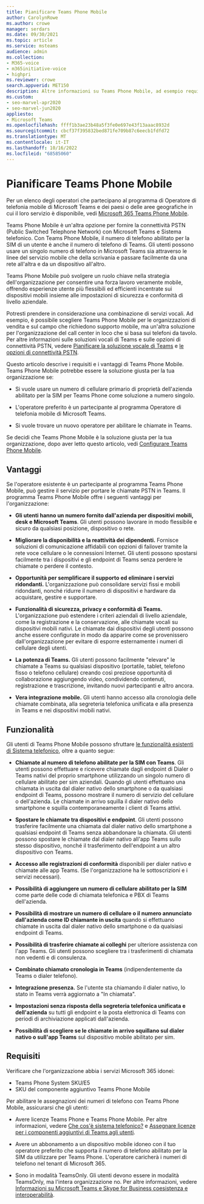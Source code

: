 ```yaml
---
title: Pianificare Teams Phone Mobile
author: CarolynRowe
ms.author: crowe
manager: serdars
ms.date: 09/30/2021
ms.topic: article
ms.service: msteams
audience: admin
ms.collection:
- M365-voice
- m365initiative-voice
- highpri
ms.reviewer: crowe
search.appverid: MET150
description: Altre informazioni su Teams Phone Mobile, ad esempio requisiti e pianificazione della distribuzione.
ms.custom:
- seo-marvel-apr2020
- seo-marvel-jun2020
appliesto:
- Microsoft Teams
ms.openlocfilehash: ffff1b3ae23b48a5f3fe0e697e43f13aaac8932d
ms.sourcegitcommit: cbcf37f395832bed871fe709b87c6eecb1fdfd72
ms.translationtype: MT
ms.contentlocale: it-IT
ms.lasthandoff: 10/16/2022
ms.locfileid: "68585060"
---
```

# <a name="plan-for-teams-phone-mobile"></a>Pianificare Teams Phone Mobile

Per un elenco degli operatori che partecipano al programma di Operatore di telefonia mobile di Microsoft Teams e dei paesi o delle aree geografiche in cui il loro servizio è disponibile, vedi [Microsoft 365 Teams Phone Mobile](https://cloudpartners.transform.microsoft.com/practices/microsoft-365-for-operators/teams-phone-mobile).

Teams Phone Mobile è un'altra opzione per fornire la connettività PSTN (Public Switched Telephone Network) con Microsoft Teams e Sistema telefonico. Con Teams Phone Mobile, il numero di telefono abilitato per la SIM di un utente è anche il numero di telefono di Teams. Gli utenti possono usare un singolo numero di telefono in Microsoft Teams sia attraverso le linee del servizio mobile che della scrivania e passare facilmente da una rete all'altra e da un dispositivo all'altro.

Teams Phone Mobile può svolgere un ruolo chiave nella strategia dell'organizzazione per consentire una forza lavoro veramente mobile, offrendo esperienze utente più flessibili ed efficienti incentrate sui dispositivi mobili insieme alle impostazioni di sicurezza e conformità di livello aziendale.

Potresti prendere in considerazione una combinazione di servizi vocali. Ad esempio, è possibile scegliere Teams Phone Mobile per le organizzazioni di vendita e sul campo che richiedono supporto mobile, ma un'altra soluzione per l'organizzazione del call center in loco che si basa sui telefoni da tavolo. Per altre informazioni sulle soluzioni vocali di Teams e sulle opzioni di connettività PSTN, vedere [Pianificare la soluzione vocale di Teams](cloud-voice-landing-page.md) e [le opzioni di connettività PSTN](pstn-connectivity.md). 

Questo articolo descrive i requisiti e i vantaggi di Teams Phone Mobile. Teams Phone Mobile potrebbe essere la soluzione giusta per la tua organizzazione se:

-   Si vuole usare un numero di cellulare primario di proprietà dell'azienda abilitato per la SIM per Teams Phone come soluzione a numero singolo.

-   L'operatore preferito è un partecipante al programma Operatore di telefonia mobile di Microsoft Teams.

-   Si vuole trovare un nuovo operatore per abilitare le chiamate in Teams.

Se decidi che Teams Phone Mobile è la soluzione giusta per la tua organizzazione, dopo aver letto questo articolo, vedi [Configurare Teams Phone Mobile](operator-connect-mobile-configure.md).



## <a name="benefits"></a>Vantaggi

Se l'operatore esistente è un partecipante al programma Teams Phone Mobile, può gestire il servizio per portare le chiamate PSTN in Teams. Il programma Teams Phone Mobile offre i seguenti vantaggi per l'organizzazione:

- **Gli utenti hanno un numero fornito dall'azienda per dispositivi mobili, desk e Microsoft Teams**. Gli utenti possono lavorare in modo flessibile e sicuro da qualsiasi posizione, dispositivo o rete.  

- **Migliorare la disponibilità e la reattività dei dipendenti.** Fornisce soluzioni di comunicazione affidabili con opzioni di failover tramite la rete voce cellulare o le connessioni Internet. Gli utenti possono spostarsi facilmente tra i dispositivi e gli endpoint di Teams senza perdere le chiamate o perdere il contesto.

- **Opportunità per semplificare il supporto ed eliminare i servizi ridondanti.** L'organizzazione può consolidare servizi fissi e mobili ridondanti, nonché ridurre il numero di dispositivi e hardware da acquistare, gestire e supportare.

-   **Funzionalità di sicurezza, privacy e conformità di Teams.** L'organizzazione può estendere i criteri aziendali di livello aziendale, come la registrazione e la conservazione, alle chiamate vocali su dispositivi mobili nativi. Le chiamate dai dispositivi degli utenti possono anche essere configurate in modo da apparire come se provenissero dall'organizzazione per evitare di esporre esternamente i numeri di cellulare degli utenti.

- **La potenza di Teams.** Gli utenti possono facilmente "elevare" le chiamate a Teams su qualsiasi dispositivo (portatile, tablet, telefono fisso o telefono cellulare) creando così preziose opportunità di collaborazione aggiungendo video, condividendo contenuti, registrazione e trascrizione, invitando nuovi partecipanti e altro ancora.

- **Vera integrazione mobile.** Gli utenti hanno accesso alla cronologia delle chiamate combinata, alla segreteria telefonica unificata e alla presenza in Teams e nei dispositivi mobili nativi. 

## <a name="features"></a>Funzionalità

Gli utenti di Teams Phone Mobile possono sfruttare [le funzionalità esistenti di Sistema telefonico](here-s-what-you-get-with-phone-system.md), oltre a quanto segue:

- **Chiamate al numero di telefono abilitate per la SIM con Teams**. Gli utenti possono effettuare e ricevere chiamate dagli endpoint di Dialer o Teams nativi del proprio smartphone utilizzando un singolo numero di cellulare abilitato per sim aziendali. Quando gli utenti effettuano una chiamata in uscita dal dialer nativo dello smartphone o da qualsiasi endpoint di Teams, possono mostrare il numero di servizio del cellulare o dell'azienda. Le chiamate in arrivo squilla il dialer nativo dello smartphone e squilla contemporaneamente i client di Teams attivi.

-   **Spostare le chiamate tra dispositivi e endpoint**. Gli utenti possono trasferire facilmente una chiamata dal dialer nativo dello smartphone a qualsiasi endpoint di Teams senza abbandonare la chiamata. Gli utenti possono spostare le chiamate dal dialer nativo all'app Teams sullo stesso dispositivo, nonché il trasferimento dell'endpoint a un altro dispositivo con Teams. 

- **Accesso alle registrazioni di conformità** disponibili per dialer nativo e chiamate alle app Teams. (Se l'organizzazione ha le sottoscrizioni e i servizi necessari).

- **Possibilità di aggiungere un numero di cellulare abilitato per la SIM** come parte delle code di chiamata telefonica e PBX di Teams dell'azienda.

- **Possibilità di mostrare un numero di cellulare o il numero annunciato dall'azienda come ID chiamante in uscita** quando si effettuano chiamate in uscita dal dialer nativo dello smartphone o da qualsiasi endpoint di Teams.

- **Possibilità di trasferire chiamate ai colleghi** per ulteriore assistenza con l'app Teams. Gli utenti possono scegliere tra i trasferimenti di chiamata non vedenti e di consulenza. 

- **Combinato chiamato cronologia in Teams** (indipendentemente da Teams o dialer telefono).

- **Integrazione presenza.**  Se l'utente sta chiamando il dialer nativo, lo stato in Teams verrà aggiornato a "In chiamata". 

- **Impostazioni senza risposta della segreteria telefonica unificata e dell'azienda** su tutti gli endpoint e la posta elettronica di Teams con periodi di archiviazione applicati dall'azienda.

- **Possibilità di scegliere se le chiamate in arrivo squillano sul dialer nativo o sull'app Teams** sul dispositivo mobile abilitato per sim.

## <a name="requirements"></a>Requisiti

Verificare che l'organizzazione abbia i servizi Microsoft 365 idonei:

- Teams Phone System SKU/E5
- SKU del componente aggiuntivo Teams Phone Mobile

Per abilitare le assegnazioni dei numeri di telefono con Teams Phone Mobile, assicurarsi che gli utenti:

- Avere licenze Teams Phone e Teams Phone Mobile. Per altre informazioni, vedere [Che cos'è sistema telefonico?](what-is-phone-system-in-office-365.md) e [Assegnare licenze per i componenti aggiuntivi di Teams agli utenti](teams-add-on-licensing/assign-teams-add-on-licenses.md).

- Avere un abbonamento a un dispositivo mobile idoneo con il tuo operatore preferito che supporta il numero di telefono abilitato per la SIM da utilizzare per Teams Phone. L'operatore caricherà i numeri di telefono nel tenant di Microsoft 365.

- Sono in modalità TeamsOnly. Gli utenti devono essere in modalità TeamsOnly, ma l'intera organizzazione no. Per altre informazioni, vedere [Informazioni su Microsoft Teams e Skype for Business coesistenza e interoperabilità](teams-and-skypeforbusiness-coexistence-and-interoperability.md).


